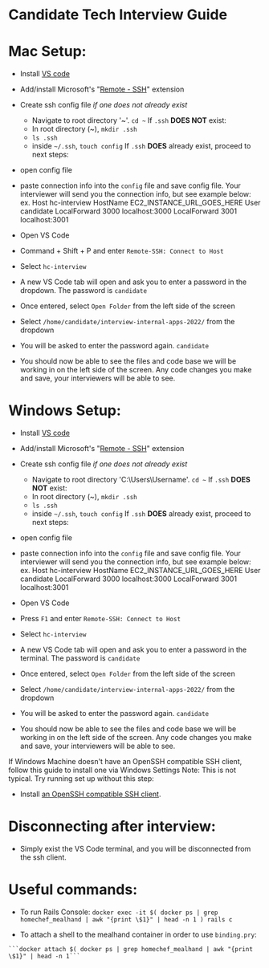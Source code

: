 # Candidate Tech Interview Guide

# Mac Setup:
- Install [VS code](https://code.visualstudio.com/Download)
- Add/install Microsoft's "[Remote - SSH](https://marketplace.visualstudio.com/items?itemName=ms-vscode-remote.remote-ssh)" extension
- Create ssh config file *if one does not already exist*
	- Navigate to root directory '~'. `cd ~`
    If `.ssh` **DOES NOT** exist:
    - In root directory (~), `mkdir .ssh` 
    - `ls .ssh`
    - inside `~/.ssh`, `touch config`
	If `.ssh` **DOES** already exist, proceed to next steps:
- open config file
- paste connection info into the `config` file and save config file. Your interviewer will send you the connection info, but see example below:
  ex.
    Host hc-interview
      HostName EC2_INSTANCE_URL_GOES_HERE
      User candidate
      LocalForward 3000 localhost:3000
      LocalForward 3001 localhost:3001
    
- Open VS Code
- Command + Shift + P and enter `Remote-SSH: Connect to Host`
- Select `hc-interview`
- A new VS Code tab will open and ask you to enter a password in the dropdown. The password is `candidate`
- Once entered, select `Open Folder` from the left side of the screen
- Select `/home/candidate/interview-internal-apps-2022/` from the dropdown
- You will be asked to enter the password again. `candidate`
- You should now be able to see the files and code base we will be working in on the left side of the screen. Any code changes you make and save, your interviewers will be able to see. 

# Windows Setup:
- Install [VS code](https://code.visualstudio.com/Download)
- Add/install Microsoft's "[Remote - SSH](https://marketplace.visualstudio.com/items?itemName=ms-vscode-remote.remote-ssh)" extension
- Create ssh config file *if one does not already exist*
	- Navigate to root directory 'C:\Users\Username'. `cd ~`
    If `.ssh` **DOES NOT** exist:
    - In root directory (~), `mkdir .ssh` 
    - `ls .ssh`
    - inside `~/.ssh`, `touch config`
	If `.ssh` **DOES** already exist, proceed to next steps:
- open config file
- paste connection info into the `config` file and save config file. Your interviewer will send you the connection info, but see example below:
  ex.
    Host hc-interview
      HostName EC2_INSTANCE_URL_GOES_HERE
      User candidate
      LocalForward 3000 localhost:3000
      LocalForward 3001 localhost:3001

- Open VS Code
- Press `F1` and enter `Remote-SSH: Connect to Host`
- Select `hc-interview`
- A new VS Code tab will open and ask you to enter a password in the terminal. The password is `candidate`
- Once entered, select `Open Folder` from the left side of the screen
- Select `/home/candidate/interview-internal-apps-2022/` from the dropdown
- You will be asked to enter the password again. `candidate`
- You should now be able to see the files and code base we will be working in on the left side of the screen. Any code changes you make and save, your interviewers will be able to see. 

If Windows Machine doesn't have an OpenSSH compatible SSH client, follow this guide to install one via Windows Settings Note: This is not typical. Try running set up without this step:
   - Install [an OpenSSH compatible SSH client](https://aka.ms/vscode-remote/ssh/supported-clients).

# Disconnecting after interview:
- Simply exist the VS Code terminal, and you will be disconnected from the ssh client.

# Useful commands:

- To run Rails Console:
```docker exec -it $( docker ps | grep homechef_mealhand | awk "{print \$1}" | head -n 1 ) rails c```

- To attach a shell to the mealhand container in order to use ```binding.pry```:
```binding.pry:
```docker attach $( docker ps | grep homechef_mealhand | awk "{print \$1}" | head -n 1```
